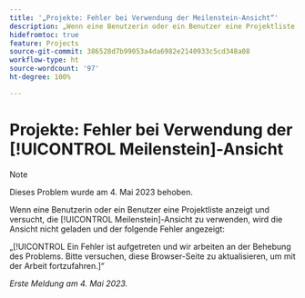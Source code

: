 ```yaml
---
title: '„Projekte: Fehler bei Verwendung der Meilenstein-Ansicht“'
description: „Wenn eine Benutzerin oder ein Benutzer eine Projektliste anzeigt und versucht, die Meilenstein-Ansicht zu verwenden, wird die Ansicht nicht geladen und ein Fehler angezeigt.“
hidefromtoc: true
feature: Projects
source-git-commit: 386528d7b99053a4da6982e2140933c5cd348a08
workflow-type: ht
source-wordcount: '97'
ht-degree: 100%

---
```



# Projekte: Fehler bei Verwendung der [!UICONTROL Meilenstein]-Ansicht

>[!NOTE]
>
>Dieses Problem wurde am 4. Mai 2023 behoben.

Wenn eine Benutzerin oder ein Benutzer eine Projektliste anzeigt und versucht, die [!UICONTROL Meilenstein]-Ansicht zu verwenden, wird die Ansicht nicht geladen und der folgende Fehler angezeigt:

„[!UICONTROL Ein Fehler ist aufgetreten und wir arbeiten an der Behebung des Problems. Bitte versuchen, diese Browser-Seite zu aktualisieren, um mit der Arbeit fortzufahren.]“

_Erste Meldung am 4. Mai 2023._

